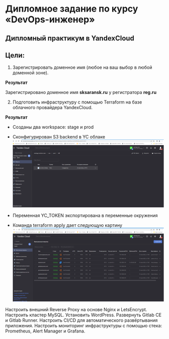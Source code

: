# Дипломное задание по курсу «DevOps-инженер»

## Дипломный практикум в YandexCloud

## Цели:

1. Зарегистрировать доменное имя (любое на ваш выбор в любой доменной зоне).

**Результат**

Зарегистрировано доменное имя **sksaransk.ru** у регистратора **reg.ru**

2. Подготовить инфраструктуру с помощью Terraform на базе облачного провайдера YandexCloud.

**Результат**
 
 - Созданы  два workspace: stage и prod
 - Сконфигурирован S3 backend в YC облаке 
![IMG](img/YC_BACKEND.PNG)

 - Переменная YC_TOKEN экспортирована в переменные окружения
 - Команда terraform apply дает следующую картину
![IMG](img/YC.PNG)






Настроить внешний Reverse Proxy на основе Nginx и LetsEncrypt.
Настроить кластер MySQL.
Установить WordPress.
Развернуть Gitlab CE и Gitlab Runner.
Настроить CI/CD для автоматического развёртывания приложения.
Настроить мониторинг инфраструктуры с помощью стека: Prometheus, Alert Manager и Grafana.
